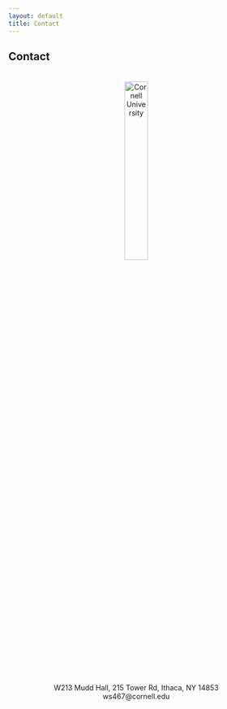 ```yaml
---
layout: default
title: Contact
---
```


## Contact

<div style="text-align: center;">
    <img src="images/cornell.jpg" alt="Cornell University" class="cornell-pic" style="width: 30%; height: auto; margin-top: 20px;">
    <p>W213 Mudd Hall, 215 Tower Rd, Ithaca, NY 14853<br>
    ws467@cornell.edu</p>
</div>
